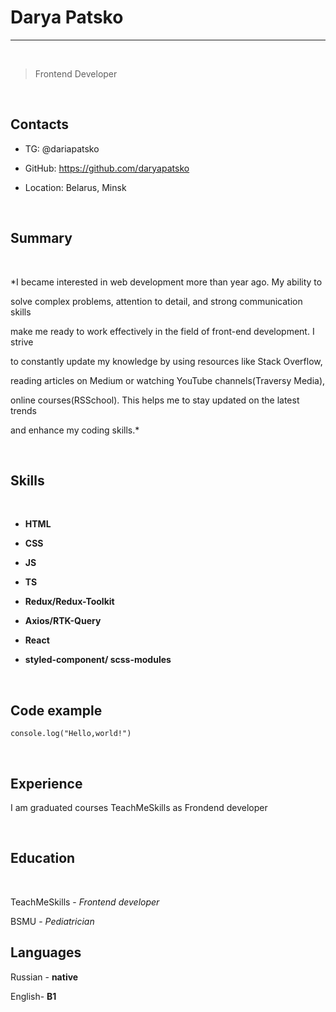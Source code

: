 # Darya Patsko

*****

  

> Frontend Developer

  

## Contacts

- TG: @dariapatsko

- GitHub: <https://github.com/daryapatsko>

- Location: Belarus, Minsk

  

## Summary

  

*I became interested in web development more than year ago. My ability to

solve complex problems, attention to detail, and strong communication skills

make me ready to work effectively in the field of front-end development. I strive

to constantly update my knowledge by using resources like Stack Overflow,

reading articles on Medium or watching YouTube channels(Traversy Media),

online courses(RSSchool). This helps me to stay updated on the latest trends

and enhance my coding skills.*

  

## Skills

  

- **HTML**

- **CSS**

- **JS**

- **TS**

- **Redux/Redux-Toolkit**

- **Axios/RTK-Query**

- **React**

- **styled-component/ scss-modules**

  

## Code example

`console.log("Hello,world!")`

  
  

## Experience

I am graduated courses TeachMeSkills as Frondend developer

  

## Education

  

TeachMeSkills - *Frontend developer*

BSMU - *Pediatrician*
  

## Languages

Russian - **native**

English- **B1**
